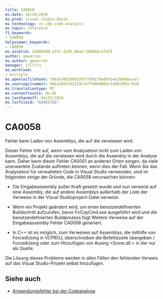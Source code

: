 ```yaml
---
title: CA0058
ms.date: 10/20/2016
ms.prod: visual-studio-dev14
ms.technology: vs-ide-code-analysis
ms.topic: reference
f1_keywords:
- CA0058
helpviewer_keywords:
- CA0058
ms.assetid: 2690bddd-af4c-41d6-b8ad-2b46bbc3faf9
author: gewarren
ms.author: gewarren
manager: jillfra
ms.workload:
- multiple
ms.openlocfilehash: 7863e7883b0937bf7fd41f9e85434e29840acee7
ms.sourcegitcommit: 94b3a052fb1229c7e7f8804b09c1d403385c7630
ms.translationtype: MT
ms.contentlocale: de-DE
ms.lasthandoff: 04/23/2019
ms.locfileid: "62933726"
---
```

# <a name="ca0058"></a>CA0058

Fehler beim Laden von Assemblys, die auf die verwiesen wird.

Dieser Fehler tritt auf, wenn vom Analysetool nicht zum Laden von Assemblys, die auf die verwiesen wird durch die Assembly in der Analyse kann. Daher kann dieser Fehler CA0001 an anderen Orten sorgen, da viele unerwartete Zustände auftreten können, wenn dies der Fall. Wenn Sie das Analysetool für verwalteten Code in Visual Studio verwenden, sind im folgenden einige der Gründe, die CA0058 verursachen können:

- Die Eingabeassembly außer Kraft gesetzt wurde und nun verweist auf eine Assembly, die auf andere Assemblys außerhalb der Liste der Verweise in der Visual Studioproject-Datei verweist.

- Wenn ein Projekt geändert wird, um einen benutzerdefinierten Buildschritt aufzurufen, bevor FxCopCmd.exe ausgeführt wird und die benutzerdefinierten Buildprozess fügt Weitere Verweise auf der Eingabeassembly Fehler CA0058 generiert.

- In C++ ist es möglich, zum Verweisen auf Assemblys, die mithilfe von ForcedUsing in VCPROJ, überschreiben die Befehlszeile übergeben / ForcedUsing oder zum Hinzufügen von #using \<Some.dll > in der nur als Quelle.

Die Lösung dieses Problems werden in allen Fällen den fehlenden Verweis auf das Visual Studio-Projekt selbst hinzufügen.

## <a name="see-also"></a>Siehe auch

- [Anwendungsfehler bei der Codeanalyse](../code-quality/code-analysis-application-errors.md)
